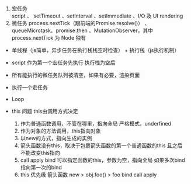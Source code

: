 1. 宏任务  
    script 、 setTimeout 、setInterval 、setImmediate 、I/O 及 UI rendering
1. 微任务
    process.nextTick（跟前端的Promise.resolve()） 、queueMicrotask、promise.then 、MutationObserver，其中 process.nextTick 为 Node 独有

- 单线程（js简单，异步任务在执行栈栈空时检查） + 执行栈（js执行机制）
- script 作为第一个宏任务先执行 执行栈为空后
- 所有能执行的微任务队列被清空，如果有必要，渲染页面
- 执行一个宏任务
- Loop

- this 问题
    this由调用方式决定
    1. 作为普通函数调用，不管在哪里，指向全局
        严格模式，underfined
    2. 作为对象的方法调用，this指向对象
    3. 以new的方式，指向生成的实例
    4. 箭头函数没有this，取决于包裹箭头函数的第一个普通函数的this
        且之后不能改变this指向
    5. call apply bind 可以指定函数的this，参数为空，指向全局
        如果多次bind 指向第一次的bind
    6. this 优先级
        箭头函数
        new > obj.foo() > foo
        bind call apply